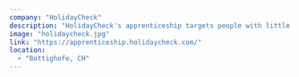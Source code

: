 ```yaml
---
company: "HolidayCheck"
description: "HolidayCheck's apprenticeship targets people with little professional experience and teams them up with an experienced Software Crafter for a period of six months."
image: "holidaycheck.jpg"
link: "https://apprenticeship.holidaycheck.com/"
location:
  - "Bottighofe, CH"
---
```

